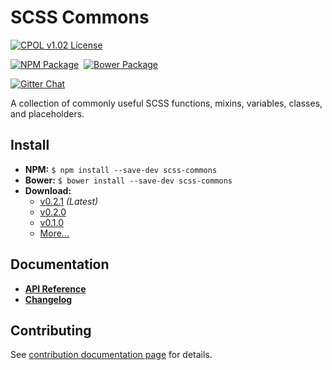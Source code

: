 SCSS Commons
=================================================

[![CPOL v1.02 License](https://img.shields.io/badge/license-CPOL--1.02-blue.svg?style=flat-square)](https://github.com/bsara/scss-commons/blob/master/LICENSE.md)

[![NPM Package](https://img.shields.io/npm/v/scss-commons.svg?style=flat-square)](https://www.npmjs.com/package/scss-commons)&nbsp;
[![Bower Package](https://img.shields.io/bower/v/scss-commons.svg?style=flat-square)](http://bower.io/search/?q=scss-commons)

[![Gitter Chat](https://badges.gitter.im/JOIN%20CHAT.svg)](https://gitter.im/bsara/scss-commons)


A collection of commonly useful SCSS functions, mixins, variables, classes, and placeholders.



## Install

- **NPM:** `$ npm install --save-dev scss-commons`
- **Bower:** `$ bower install --save-dev scss-commons`
- **Download:**
    - [v0.2.1](https://github.com/bsara/scss-commons/releases/tag/v0.2.1) *(Latest)*
    - [v0.2.0](https://github.com/bsara/scss-commons/releases/tag/v0.2.0)
    - [v0.1.0](https://github.com/bsara/scss-commons/releases/tag/v0.1.0)
    - [More...](https://github.com/bsara/scss-commons/releases)



## Documentation

* **[API Reference](http://bsara.github.io/scss-commons/0.2.1)**
* **[Changelog](https://github.com/bsara/scss-commons/blob/master/CHANGELOG.md)**



## Contributing

See [contribution documentation page](https://github.com/bsara/scss-commons/blob/master/CONTRIBUTING.md) for details.
